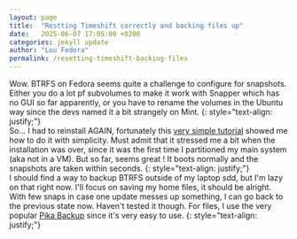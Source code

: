```yaml
---
layout: page
title:  "Restting Timeshift correctly and backing files up"
date:   2025-06-07 17:05:00 +0200
categories: jekyll update
author: "Lou Fedora"
permalink: /resetting-timeshift-backing-files
---
```

Wow. BTRFS on Fedora seems quite a challenge to configure for snapshots. Either you do a lot pf subvolumes to make it work with Snapper which has no GUI so far apparently, or you have to rename the volumes in the Ubuntu way since the devs named it a bit strangely on Mint.
{: style="text-align: justify;"}
<br/>
So... I had to reinstall AGAIN, fortunately this [very simple tutorial](https://youtu.be/bN8gGoBaZ5M?si=vh9VTNOa4YYnTOmj) showed me how to do it with simplicity. Must admit that it stressed me a bit when the installation was over, since it was the first time I partitioned my main system (aka not in a VM). But so far, seems great ! It boots normally and the snapshots are taken within seconds.
{: style="text-align: justify;"}
<br/>
I should find a way to backup BTRFS outside of my laptop sdd, but I'm lazy on that right now. I'll focus on saving my home files, it should be alright. With few snaps in case one update messes up something, I can go back to the previous state now. Haven't tested it though. For files, I use the very popular [Pika Backup](https://youtu.be/W30wzKVwCHo?si=O6IfBw6roDRiLLQk) since it's very easy to use.
{: style="text-align: justify;"}
